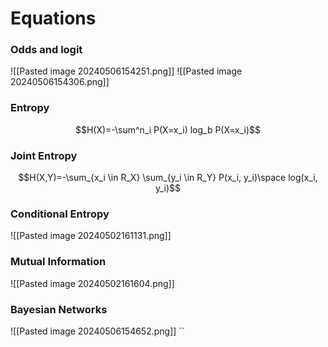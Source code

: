 # Equations

### Odds and logit
![[Pasted image 20240506154251.png]]
![[Pasted image 20240506154306.png]]
### Entropy
$$H(X)=-\sum^n_i P(X=x_i) log_b P(X=x_i)$$

### Joint Entropy
$$H(X,Y)=-\sum_{x_i \in R_X} \sum_{y_i \in R_Y} P(x_i, y_i)\space log(x_i, y_i)$$

### Conditional Entropy
![[Pasted image 20240502161131.png]]

### Mutual Information
![[Pasted image 20240502161604.png]]

### Bayesian Networks
![[Pasted image 20240506154652.png]]
``